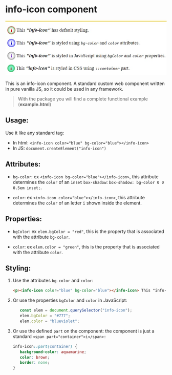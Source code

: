 # info-icon component
![Example demonstrating the use of the info-icon component](./info-icon.jpg)

This is an info-icon component. A standard custom web component written in pure vanilla JS, so it could be used in any framework.

> With the package you will find a complete functional example (**example.html**)<br>

## Usage:
Use it like any standard tag:
- In html: `<info-icon color="blue" bg-color="blue"></info-icon>`
- In JS: `document.createElement("info-icon")`

## Attributes:
- `bg-color`: ex `<info-icon bg-color="blue"></info-icon>`, this attribute determines the `color` of an `inset` `box-shadow`: `box-shadow: bg-color 0 0 0.5em inset;`.

- `color`: ex `<info-icon color="blue"></info-icon>`, this attribute determines the `color` of an letter `i` shown inside the element.

## Properties:
- `bgColor`: ex `elem.bgColor = "red"`, this is the property that is associated with the attribute `bg-color`.

- `color`: ex `elem.color = "green"`, this is the property that is associated with the attribute `color`.


## Styling:
1. Use the attributes `bg-color` and `color`:
   ```html
   <p><info-icon color="blue" bg-color="blue"></info-icon> This "info-icon" is styled using bg-color and color attributes.</p>
   ```

2. Or use the properties `bgColor` and `color` in JavaScript:
   ```js
      const elem = document.querySelector("info-icon");
      elem.bgColor = "#777";
      elem.color = "blueviolet";
   ```
3. Or use the defined `part` on the component: the component is just a standard `<span part="container">i</span>:`
   ```css
   info-icon::part(container) {
      background-color: aquamarine;
      color: brown;
      border: none;
   }
   ```
